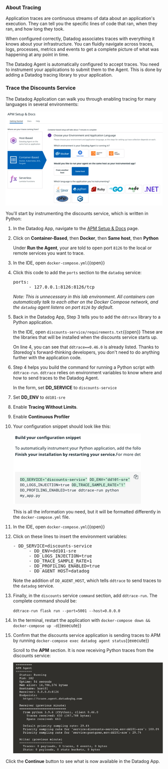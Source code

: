 ### About Tracing
Application traces are continuous streams of data about an application's execution. They can tell you the specific lines of code that ran, when they ran, and how long they took. 

When configured correctly, Datadog associates traces with everything it knows about your infrastructure. You can fluidly navigate across traces, logs, processes, metrics and events to get a complete picture of what was happening at any point in time.

The Datadog Agent is automatically configured to accept traces. You need to instrument your applications to submit them to the Agent. This is done by adding a Datadog tracing library to your application. 

### Trace the Discounts Service

The Datadog Application can walk you through enabling tracing for many languages in several environments:

![Datadog tracing instructions](./assets/tracing_instructions.png)

You'll start by instrumenting the discounts service, which is written in Python:

1. In the Datadog App, navigate to the [APM Setup & Docs](https://app.datadoghq.com/apm/docs) page.

2. Click on **Container-Based**, then **Docker**, then **Same host**, then **Python**

    Under **Run the Agent**, your are told to open port `8126` to the local or remote services you want to trace. 

3. In the IDE, open `docker-compose.yml`{{open}}

4. Click this code to add the `ports` section to the `datadog` service:

    <pre class="file" data-filename="docker-compose.yml" data-target="insert" data-marker="# agent tracing port">ports:
         - 127.0.0.1:8126:8126/tcp</pre>

    *Note: This is unnecessary in this lab environment. All containers can automatically talk to each other on the Docker Compose network, and the `datadog` agent listens on port `8126` by default.* 

5. Back in the Datadog App, Step 3 tells you to add the `ddtrace` library to a Python application. 

    In the IDE, open `discounts-service/requirements.txt`{{open}} These are the libraries that will be installed when the discounts service starts up.
    
    On line 4, you can see that `ddtrace==0.46.0` is already listed. Thanks to Storedog's forward-thinking developers, you don't need to do anything further with the application code.

6. Step 4 helps you build the command for running a Python script with `ddtrace-run`. `ddtrace` relies on environment variables to know where and how to send traces to the Datadog Agent.

    In the form, set **DD_SERVICE** to `discounts-service`

7. Set **DD_ENV** to `dd101-sre`

8. Enable **Tracing Without Limits**. 

9. Enable **Continuous Profiler**

10. Your configuration snippet should look like this:

    ![Python configuration snippet](./assets/python_configuration_snippet.png)

    This is all the information you need, but it will be formatted differently in the `docker-compose.yml` file.

11. In the IDE, open `docker-compose.yml`{{open}}

12. Click on these lines to insert the environment variables:

    <pre class="file" data-filename="docker-compose.yml" data-target="insert" data-marker="# discounts tracing vars">- DD_SERVICE=discounts-service
          - DD_ENV=dd101-sre
          - DD_LOGS_INJECTION=true
          - DD_TRACE_SAMPLE_RATE=1
          - DD_PROFILING_ENABLED=true
	      - DD_AGENT_HOST=datadog </pre>

    Note the addition of `DD_AGENT_HOST`, which tells `ddtrace` to send traces to the `datadog` service.

13. Finally, in the `discounts` service `command` section, add `ddtrace-run`. The complete command should be:

    `ddtrace-run flask run --port=5001 --host=0.0.0.0`

14. In the terminal, restart the application with `docker-compose down && docker-compose up -d`{{execute}}

14. Confirm that the discounts service application is sending traces to APM by running `docker-compose exec datadog agent status`{{execute}}

    Scroll to the **APM** section. It is now receiving Python traces from the discounts service:

    ![Agent check for APM](./assets/agent_check_apm.png)


Click the **Continue** button to see what is now available in the Datadog App.